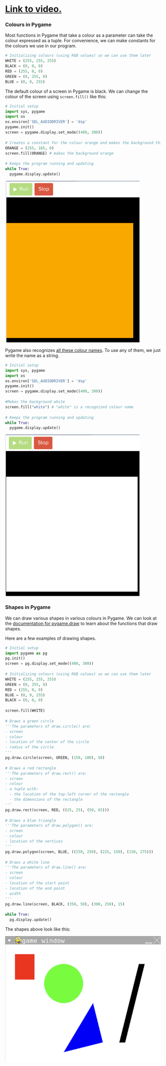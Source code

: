 # [Link to video.](https://www.youtube.com/watch?v=ro5BSgWBtag&list=PLVD25niNi0BlwZxjcVF6-vcOdAicWlRjC)

### Colours in Pygame

Most functions in Pygame that take a colour as a parameter can take the colour expressed as a tuple. For convenience, we can make constants for the colours we use in our program.

```python
# Initializing colours (using RGB values) so we can use them later
WHITE = (255, 255, 255)
BLACK = (0, 0, 0)
RED = (255, 0, 0)
GREEN = (0, 255, 0)
BLUE = (0, 0, 255)
```

The default colour of a screen in Pygame is black. We can change the colour of the screen using `screen.fill()` like this:

```python
# Initial setup
import sys, pygame
import os
os.environ['SDL_AUDIODRIVER'] = 'dsp'
pygame.init()
screen = pygame.display.set_mode((400, 300))

# Creates a constant for the colour orange and makes the background this colour
ORANGE = (255, 165, 0)
screen.fill(ORANGE) # makes the background orange

# Keeps the program running and updating
while True:
  pygame.display.update()
```

![](../Images/Pygame_Fill1_codeHS.png)

Pygame also recognizes [all these colour names](https://www.webucator.com/article/python-color-constants-module/). To use any of them, we just write the name as a string.

```python
# Initial setup
import sys, pygame
import os
os.environ['SDL_AUDIODRIVER'] = 'dsp'
pygame.init()
screen = pygame.display.set_mode((400, 300))

#Makes the background white
screen.fill("white") # "white" is a recognized colour name

# Keeps the program running and updating
while True:
  pygame.display.update()
```

![](../Images/Pygame_Fill1_white_codeHS.png)

### Shapes in Pygame

We can draw various shapes in various colours in Pygame. We can look at the [documentation for pygame.draw](https://www.pygame.org/docs/ref/draw.html) to learn about the functions that draw shapes. 

Here are a few examples of drawing shapes.

```python
# Initial setup
import pygame as pg
pg.init()
screen = pg.display.set_mode((400, 300))

# Initializing colours (using RGB values) so we can use them later
WHITE = (255, 255, 255)
GREEN = (0, 255, 0)
RED = (255, 0, 0)
BLUE = (0, 0, 255)
BLACK = (0, 0, 0)

screen.fill(WHITE)

# Draws a green circle
'''The parameters of draw.circle() are:
- screen
- colour
- location of the center of the circle
- radius of the circle
'''
pg.draw.circle(screen, GREEN, (150, 100), 50)

# Draws a red rectangle
'''The parameters of draw.rect() are:
- screen
- colour
- a tuple with:
  - the location of the top-left corner of the rectangle
  - the dimensions of the rectangle
'''
pg.draw.rect(screen, RED, ((25, 25), (50, 65)))

# Draws a blue triangle
'''The parameters of draw.polygon() are:
- screen
- colour
- location of the vertices
'''
pg.draw.polygon(screen, BLUE, ((250, 250), (225, 150), (150, 275)))

# Draws a white line
'''The parameters of draw.line() are:
- screen
- colour
- location of the start point
- location of the end point
- width
'''
pg.draw.line(screen, BLACK, (350, 50), (300, 250), 15)

while True:
  pg.display.update()
```

The shapes above look like this:

![](../Images/Pygame_Colours_Shapes.png)
